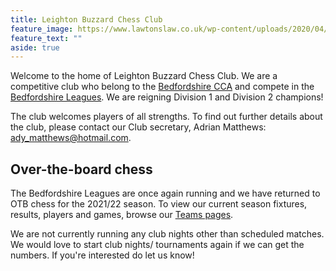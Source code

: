 ```yaml
---
title: Leighton Buzzard Chess Club
feature_image: https://www.lawtonslaw.co.uk/wp-content/uploads/2020/04/image-Leighton-Buzzard.jpg
feature_text: ""
aside: true
---
```


Welcome to the home of Leighton Buzzard Chess Club. We are a competitive club who belong to the [Bedfordshire CCA](https://www.ecfrating.org.uk/v2/new/list_players.php?assoc_code=CBED) and compete in the [Bedfordshire Leagues](http://www.adrianelwin.co.uk/Bedfordshire/Bedfordshire.html). We are reigning Division 1 and Division 2 champions!

The club welcomes players of all strengths. To find out further details about the club, please contact our Club secretary, Adrian Matthews: [ady_matthews@hotmail.com](ady_matthews@hotmail.com).

## Over-the-board chess

The Bedfordshire Leagues are once again running and we have returned to OTB chess for the 2021/22 season. To view our current season fixtures, results, players and games, browse our [Teams pages](/teams/).

We are not currently running any club nights other than scheduled matches. We would love to start club nights/ tournaments again if we can get the numbers. If you're interested do let us know!